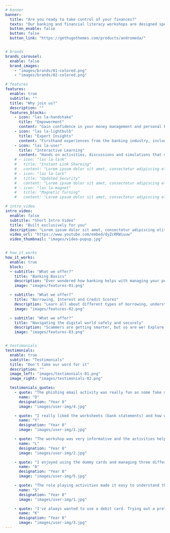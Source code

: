 ```yaml
---
# banner
banner:
  title: "Are you ready to take control of your finances?"
  texts: "Our banking and financial literacy workshops are designed specifically for teenagers looking to build a strong foundation for financial independence. Whether you're saving for your first car, planning for college, or just curious about managing money, we've got you covered!"
  button_enable: false
  button: false
  button_link: "https://gethugothemes.com/products/andromeda/"


# brands
brands_carousel:
  enable: false
  brand_images:
    - "images/brands/01-colored.png"
    - "images/brands/02-colored.png"

# features
features:
  enable: true
  subtitle: ""
  title: "Why join us?"
  description: ""
  features_blocks:
    - icon: "las la-handshake"
      title: "Empowerment"
      content: "Gain confidence in your money management and personal banking skills, to take the first step towards financial independence"
    - icon: "las la-lightbulb"
      title: "Expert Insights"
      content: "Firsthand experiences from the banking industry, including valuable tips on managing finances and navigating banking services"
    - icon: "las la-user"
      title: "Interactive Learning"
      content: "Hands on activities, discussions and simulations that make complex concepts relatable"
    # - icon: "las la-link"
    #   title: "Instant Link Shareing"
    #   content: "Lorem ipsum dolor sit amet, consectetur adipiscing elit. Neque enim id diam ornare volutpat in sagitis, aliquet. Arcu cursus"
    # - icon: "las la-lock"
    #   title: "Updated Security"
    #   content: "Lorem ipsum dolor sit amet, consectetur adipiscing elit. Neque enim id diam ornare volutpat in sagitis, aliquet. Arcu cursus"
    # - icon: "las la-magnet"
    #   title: "Magnetic Turning"
    #   content: "Lorem ipsum dolor sit amet, consectetur adipiscing elit. Neque enim id diam ornare volutpat in sagitis, aliquet. Arcu cursus"

# intro_video
intro_video:
  enable: false
  subtitle: "Short Intro Video"
  title: "Built exclusively for you"
  description: "Lorem ipsum dolor sit amet, consectetur adipiscing elit. Morbi egestas <br> Werat viverra id et aliquet. vulputate egestas sollicitudin."
  video_url: "https://www.youtube.com/embed/dyZcRRWiuuw"
  video_thumbnail: "images/video-popup.jpg"


# how_it_works
how_it_works:   
  enable: true
  block:
  - subtitle: "What we offer?"
    title: "Banking Basics"
    description: "Ever wondered how banking helps with managing your personal finances? This session will help you dive into the world of banking, discovering different types of accounts, bank statements, interest on savings, budgeting and much more."
    image: "images/features-01.png"

  - subtitle: "What we offer?"
    title: "Borrowing, Interest and Credit Scores"
    description: "Learn all about different types of borrowing, understand how credit cards work, what interest rates really mean, and how credit scores impact your financial journey."
    image: "images/features-02.png"

  - subtitle: "What we offer?"
    title: "Navigating the digital world safely and securely"
    description: "Scammers are getting smarter, but so are we! Explore how passwords, personal information and online scams connect, and what it means to be one step ahead in online banking!"
    image: "images/features-03.png"


# testimonials
testimonials:
  enable: true
  subtitle: "Testimonials"
  title: "Don't take our word for it"
  description: ""
  image_left: "images/testimonials-01.png"
  image_right: "images/testimonials-02.png"

  testimonials_quotes:
    - quote: "The phishing email activity was really fun as some fake messages were tricky to spot"
      name: "D"
      designation: "Year 8"
      image: "images/user-img/4.jpg"

    - quote: "I really liked the worksheets (bank statements) and how we had to improvise if an emergency happens"
      name: "Y"
      designation: "Year 8"
      image: "images/user-img/1.jpg"

    - quote: "The workshop was very informative and the activities helped me understand more about banking as a whole since it was a foreign subject to me. Overall, very useful and informative and it would be beneficial for me friends to do it"
      name: "L"
      designation: "Year 8"
      image: "images/user-img/2.jpg"

    - quote: "I enjoyed using the dummy cards and managing three different accounts. It was a new experience for me, and I liked learning how to handle mandatory expenses"
      name: "A"
      designation: "Year 8"
      image: "images/user-img/5.jpg"

    - quote: "The role playing activities made it easy to understand things like interest rates. It was like a game, but I learned a lot!"
      name: "S"
      designation: "Year 8"
      image: "images/user-img/1.jpg"

    - quote: "I've always wanted to use a debit card. Trying out a pretend one in the workshop was fun and helped me understand how to actually use it"
      name: "K"
      designation: "Year 8"
      image: "images/user-img/3.jpg"
---
```

